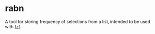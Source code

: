 # rabn

A tool for storing frequency of selections from a list, intended to be used with [fzf].

[fzf]: (https://github.com/junegunn/fzf)
